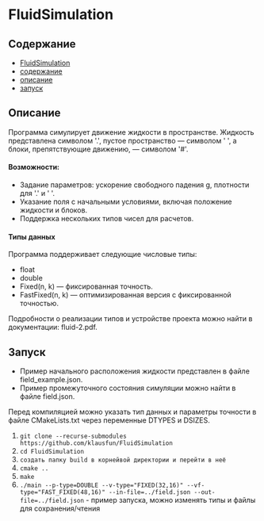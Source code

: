 # FluidSimulation

## Содержание
- [FluidSimulation](#FluidSimulation)
- [содержание](#содержание)
- [описание](#описание)
- [запуск](#запуск)

## Описание

Программа симулирует движение жидкости в пространстве. Жидкость представлена символом '.', пустое пространство — символом ' ', а блоки, препятствующие движению, — символом '#'.

#### Возможности:
- Задание параметров: ускорение свободного падения g, плотности для '.' и ' '.
- Указание поля с начальными условиями, включая положение жидкости и блоков.
- Поддержка нескольких типов чисел для расчетов.

#### Типы данных
Программа поддерживает следующие числовые типы:
- float
- double
- Fixed(n, k) — фиксированная точность.
- FastFixed(n, k) — оптимизированная версия с фиксированной точностью.

Подробности о реализации типов и устройстве проекта можно найти в документации: fluid-2.pdf.

## Запуск
- Пример начального расположения жидкости представлен в файле field_example.json.
- Пример промежуточного состояния симуляции можно найти в файле field.json.
  
Перед компиляцией можно указать тип данных и параметры точности в файле CMakeLists.txt через переменные DTYPES и DSIZES.


1. `git clone --recurse-submodules https://github.com/klausfun/FluidSimulation`
2. `cd FluidSimulation`
3. `создать папку build в корнейвой директории и перейти в неё`
4. `cmake ..`
5. `make`
6. `./main --p-type=DOUBLE --v-type="FIXED(32,16)" --vf-type="FAST_FIXED(48,16)" --in-file=../field.json --out-file=../field.json` - пример запуска, можно изменять типы и файлы для сохранения/чтения